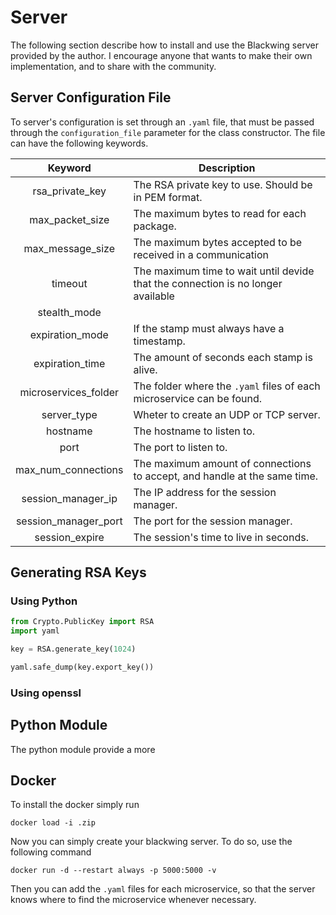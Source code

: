 # Server

The following section describe how to install and use the Blackwing server provided by the author. I encourage anyone that wants to make their own implementation, and to share with the community. 

## Server Configuration File

To server's configuration is set through an `.yaml` file, that must be passed through the `configuration_file` parameter for the class constructor. The file can have the following keywords.

| Keyword | Description |
|:-------:|-------------|
| rsa_private_key | The RSA private key to use. Should be in PEM format. |
| max_packet_size | The maximum bytes to read for each package. |
| max_message_size | The maximum bytes accepted to be received in a communication |
| timeout | The maximum time to wait until devide that the connection is no longer available |
| stealth_mode | |
| expiration_mode | If the stamp must always have a timestamp. |
| expiration_time | The amount of seconds each stamp is alive. |
| microservices_folder | The folder where the `.yaml` files of each microservice can be found. | 
| server_type | Wheter to create an UDP or TCP server.
| hostname | The hostname to listen to. |
| port | The port to listen to. |
| max_num_connections | The maximum amount of connections to accept, and handle at the same time. |
| session_manager_ip | The IP address for the session manager. |
| session_manager_port | The port for the session manager. |
| session_expire | The session's time to live in seconds. |

## Generating RSA Keys

### Using Python

```python
from Crypto.PublicKey import RSA
import yaml 

key = RSA.generate_key(1024)

yaml.safe_dump(key.export_key())

```

### Using openssl

## Python Module

The python module provide a more 

## Docker 

To install the docker simply run

`docker load -i .zip`

Now you can simply create your blackwing server. To do so, use the following command

`docker run -d --restart always -p 5000:5000 -v `

Then you can add the `.yaml` files for each microservice, so that the server knows where to find the microservice whenever necessary. 

